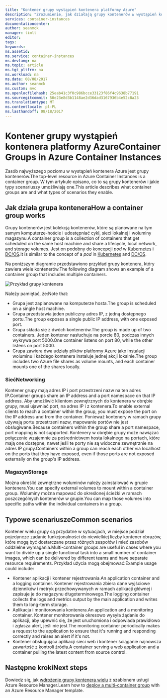 ```yaml
---
title: "Kontener grupy wystąpień kontenera platformy Azure"
description: "Zrozumienie, jak działają grupy kontenerów w wystąpień kontenera platformy Azure"
services: container-instances
documentationcenter: 
author: seanmck
manager: timlt
editor: 
tags: 
keywords: 
ms.assetid: 
ms.service: container-instances
ms.devlang: na
ms.topic: article
ms.tgt_pltfrm: na
ms.workload: na
ms.date: 08/08/2017
ms.author: seanmck
ms.custom: mvc
ms.openlocfilehash: 25eab41c3f0c986bcce33123f86f4c9638b77191
ms.sourcegitcommit: 50e23e8d3b1148ae2d36dad3167936b4e52c8a23
ms.translationtype: MT
ms.contentlocale: pl-PL
ms.lasthandoff: 08/18/2017
---
```

# <a name="container-groups-in-azure-container-instances"></a><span data-ttu-id="61586-103">Kontener grupy wystąpień kontenera platformy Azure</span><span class="sxs-lookup"><span data-stu-id="61586-103">Container Groups in Azure Container Instances</span></span>

<span data-ttu-id="61586-104">Zasób najwyższego poziomu w wystąpień kontenera Azure jest grupy kontenerów.</span><span class="sxs-lookup"><span data-stu-id="61586-104">The top-level resource in Azure Container Instances is a container group.</span></span> <span data-ttu-id="61586-105">W tym artykule opisano, co to są grupy kontenerów i jakie typy scenariuszy umożliwiają one.</span><span class="sxs-lookup"><span data-stu-id="61586-105">This article describes what container groups are and what types of scenarios they enable.</span></span>

## <a name="how-a-container-group-works"></a><span data-ttu-id="61586-106">Jak działa grupa kontenera</span><span class="sxs-lookup"><span data-stu-id="61586-106">How a container group works</span></span>

<span data-ttu-id="61586-107">Grupy kontenerów jest kolekcją kontenerów, które są planowane na tym samym komputerze-hoście i udostępniać cykl, sieci lokalnej i woluminy magazynu.</span><span class="sxs-lookup"><span data-stu-id="61586-107">A container group is a collection of containers that get scheduled on the same host machine and share a lifecycle, local network, and storage volumes.</span></span> <span data-ttu-id="61586-108">Jest on podobny do koncepcji *pod* w [Kubernetes](https://kubernetes.io/docs/concepts/workloads/pods/pod/) i [DC/OS](https://dcos.io/docs/1.9/deploying-services/pods/).</span><span class="sxs-lookup"><span data-stu-id="61586-108">It is similar to the concept of a *pod* in [Kubernetes](https://kubernetes.io/docs/concepts/workloads/pods/pod/) and [DC/OS](https://dcos.io/docs/1.9/deploying-services/pods/).</span></span>

<span data-ttu-id="61586-109">Na poniższym diagramie przedstawiono przykład grupy kontenera, który zawiera wiele kontenerów.</span><span class="sxs-lookup"><span data-stu-id="61586-109">The following diagram shows an example of a container group that includes multiple containers.</span></span>

![Przykład grupy kontenera][container-groups-example]

<span data-ttu-id="61586-111">Należy pamiętać, że:</span><span class="sxs-lookup"><span data-stu-id="61586-111">Note that:</span></span>

- <span data-ttu-id="61586-112">Grupa jest zaplanowane na komputerze hosta.</span><span class="sxs-lookup"><span data-stu-id="61586-112">The group is scheduled on a single host machine.</span></span>
- <span data-ttu-id="61586-113">Grupa przedstawia jeden publiczny adres IP, z jedną dostępnego portu.</span><span class="sxs-lookup"><span data-stu-id="61586-113">The group exposes a single public IP address, with one exposed port.</span></span>
- <span data-ttu-id="61586-114">Grupa składa się z dwóch kontenerów.</span><span class="sxs-lookup"><span data-stu-id="61586-114">The group is made up of two containers.</span></span> <span data-ttu-id="61586-115">Jeden kontener nasłuchuje na porcie 80, podczas innych wykrywa port 5000.</span><span class="sxs-lookup"><span data-stu-id="61586-115">One container listens on port 80, while the other listens on port 5000.</span></span>
- <span data-ttu-id="61586-116">Grupa zawiera dwa udziały plików platformy Azure jako instalacji woluminu i każdego kontenera instaluje jednej akcji lokalnie.</span><span class="sxs-lookup"><span data-stu-id="61586-116">The group includes two Azure file shares as volume mounts, and each container mounts one of the shares locally.</span></span>

### <a name="networking"></a><span data-ttu-id="61586-117">Sieć</span><span class="sxs-lookup"><span data-stu-id="61586-117">Networking</span></span>

<span data-ttu-id="61586-118">Kontener grupy mają adres IP i port przestrzeni nazw na ten adres IP.</span><span class="sxs-lookup"><span data-stu-id="61586-118">Container groups share an IP address and a port namespace on that IP address.</span></span> <span data-ttu-id="61586-119">Aby umożliwić klientom zewnętrznych do kontenera w obrębie grupy, musi ujawniać port, na adres IP i z kontenera.</span><span class="sxs-lookup"><span data-stu-id="61586-119">To enable external clients to reach a container within the group, you must expose the port on the IP address and from the container.</span></span> <span data-ttu-id="61586-120">Ponieważ kontenery w ramach grupy używają portu przestrzeni nazw, mapowanie portów nie jest obsługiwane.</span><span class="sxs-lookup"><span data-stu-id="61586-120">Because containers within the group share a port namespace, port mapping is not supported.</span></span> <span data-ttu-id="61586-121">Kontenery w obrębie grupy może nawiązać połączenie wzajemnie za pośrednictwem hosta lokalnego na portach, które mają one dostępne, nawet jeśli te porty nie są widoczne zewnętrznie na adres IP grupy.</span><span class="sxs-lookup"><span data-stu-id="61586-121">Containers within a group can reach each other via localhost on the ports that they have exposed, even if those ports are not exposed externally on the group's IP address.</span></span>

### <a name="storage"></a><span data-ttu-id="61586-122">Magazyn</span><span class="sxs-lookup"><span data-stu-id="61586-122">Storage</span></span>

<span data-ttu-id="61586-123">Można określić zewnętrzne woluminów należy zainstalować w grupie kontenera.</span><span class="sxs-lookup"><span data-stu-id="61586-123">You can specify external volumes to mount within a container group.</span></span> <span data-ttu-id="61586-124">Woluminy można mapować do określonej ścieżki w ramach poszczególnych kontenerów w grupie.</span><span class="sxs-lookup"><span data-stu-id="61586-124">You can map those volumes into specific paths within the individual containers in a group.</span></span>

## <a name="common-scenarios"></a><span data-ttu-id="61586-125">Typowe scenariusze</span><span class="sxs-lookup"><span data-stu-id="61586-125">Common scenarios</span></span>

<span data-ttu-id="61586-126">Kontener wielu grupy są przydatne w sytuacjach, w miejsce podział pojedyncze zadanie funkcjonalności do niewielkiej liczby kontener obrazów, które mogą być dostarczane przez różnych zespołów i mieć zasobów oddzielne wymagania.</span><span class="sxs-lookup"><span data-stu-id="61586-126">Multi-container groups are useful in cases where you want to divide up a single functional task into a small number of container images, which can be delivered by different teams and have separate resource requirements.</span></span> <span data-ttu-id="61586-127">Przykład użycia mogą obejmować:</span><span class="sxs-lookup"><span data-stu-id="61586-127">Example usage could include:</span></span>

- <span data-ttu-id="61586-128">Kontener aplikacji i kontener rejestrowania.</span><span class="sxs-lookup"><span data-stu-id="61586-128">An application container and a logging container.</span></span> <span data-ttu-id="61586-129">Kontener rejestrowania zbiera dane wyjściowe dzienników i metryk przechowywanych w ramach aplikacji głównej i zapisuje je do magazynu długoterminowego.</span><span class="sxs-lookup"><span data-stu-id="61586-129">The logging container collects the logs and metrics output by the main application and writes them to long-term storage.</span></span>
- <span data-ttu-id="61586-130">Aplikacja i monitorowania kontenera.</span><span class="sxs-lookup"><span data-stu-id="61586-130">An application and a monitoring container.</span></span> <span data-ttu-id="61586-131">Kontener monitorowania okresowo wysyła żądanie do aplikacji, aby upewnić się, że jest uruchomiona i odpowiada prawidłowo i zgłasza alert, jeśli nie jest.</span><span class="sxs-lookup"><span data-stu-id="61586-131">The monitoring container periodically makes a request to the application to ensure that it's running and responding correctly and raises an alert if it's not.</span></span>
- <span data-ttu-id="61586-132">Kontener obsługująca aplikacji sieci web i kontener ściąganie najnowsza zawartość z kontroli źródła.</span><span class="sxs-lookup"><span data-stu-id="61586-132">A container serving a web application and a container pulling the latest content from source control.</span></span>

## <a name="next-steps"></a><span data-ttu-id="61586-133">Następne kroki</span><span class="sxs-lookup"><span data-stu-id="61586-133">Next steps</span></span>

<span data-ttu-id="61586-134">Dowiedz się, jak [wdrożenie grupy kontenera wielu](container-instances-multi-container-group.md) z szablonem usługi Azure Resource Manager.</span><span class="sxs-lookup"><span data-stu-id="61586-134">Learn how to [deploy a multi-container group](container-instances-multi-container-group.md) with an Azure Resource Manager template.</span></span>

<!-- IMAGES -->

[container-groups-example]: ./media/container-instances-container-groups/container-groups-example.png